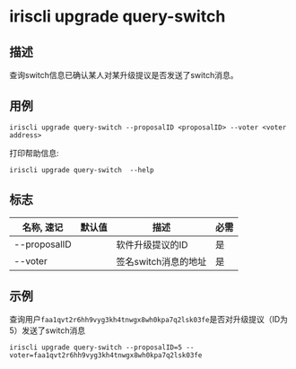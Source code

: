 # iriscli upgrade query-switch

## 描述

查询switch信息已确认某人对某升级提议是否发送了switch消息。

## 用例

```
iriscli upgrade query-switch --proposalID <proposalID> --voter <voter address>
```
打印帮助信息:

```
iriscli upgrade query-switch  --help
```

## 标志

| 名称, 速记       | 默认值                     | 描述                                                        | 必需     |
| --------------- | -------------------------- | ----------------------------------------------------------------- | -------- |
| --proposalID      |        | 软件升级提议的ID                              | 是     |
| --voter     |                            | 签名switch消息的地址                             | 是      |

## 示例

查询用户`faa1qvt2r6hh9vyg3kh4tnwgx8wh0kpa7q2lsk03fe`是否对升级提议（ID为5）发送了switch消息

```
iriscli upgrade query-switch --proposalID=5 --voter=faa1qvt2r6hh9vyg3kh4tnwgx8wh0kpa7q2lsk03fe
```
